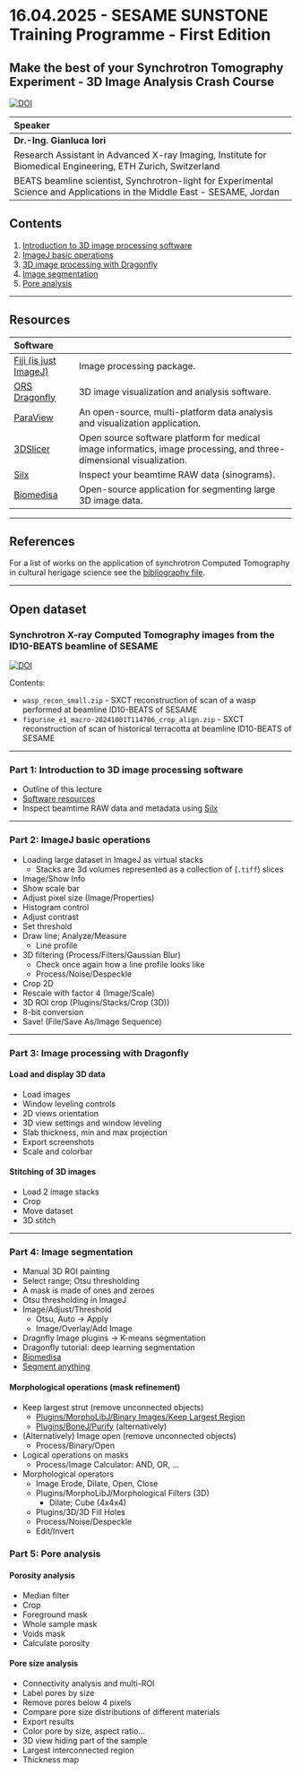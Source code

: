 
# 16.04.2025 - SESAME SUNSTONE Training Programme - First Edition
## Make the best of your Synchrotron Tomography Experiment - 3D Image Analysis Crash Course

[![DOI](https://zenodo.org/badge/962678314.svg)](https://doi.org/10.5281/zenodo.15189409)

| Speaker |
| :--- |
| **Dr.-Ing. Gianluca Iori** |
| Research Assistant in Advanced X-ray Imaging, Institute for Biomedical Engineering, ETH Zurich, Switzerland |
| BEATS beamline scientist, Synchrotron-light for Experimental Science and Applications in the Middle East - SESAME, Jordan |

## Contents
1. [Introduction to 3D image processing software](#part-1-introduction-to-3d-image-processing-software)
2. [ImageJ basic operations](#part-2-imagej-basic-operations)
3. [3D image processing with Dragonfly](#part-3-image-processing-with-dragonfly)
4. [Image segmentation](#part-4-image-segmentation)
5. [Pore analysis](#part-5-pore-analysis)

---
## Resources
| Software ||
| :--- | --- |
| [Fiji (is just ImageJ)](https://fiji.sc/) | Image processing package. |
| [ORS Dragonfly](https://dragonfly.comet.tech/) | 3D image visualization and analysis software. |
| [ParaView](https://www.paraview.org/) | An open-source, multi-platform data analysis and visualization application. |
| [3DSlicer](https://www.slicer.org/) | Open source software platform for medical image informatics, image processing, and three-dimensional visualization. |
| [Silx](https://www.silx.org/doc/silx/latest/install.html) | Inspect your beamtime RAW data (sinograms). |
| [Biomedisa](https://biomedisa.info/) | Open-source application for segmenting large 3D image data. |

---
## References
For a list of works on the application of synchrotron Computed Tomography in cultural herigage science see the [bibliography file](cultural_heritage.bib).

---
## Open dataset
### Synchrotron X-ray Computed Tomography images from the ID10-BEATS beamline of SESAME
[![DOI](https://zenodo.org/badge/DOI/10.5281/zenodo.15182529.svg)](https://doi.org/10.5281/zenodo.15182529)

Contents:
- `wasp_recon_small.zip` - SXCT reconstruction of scan of a wasp performed at beamline ID10-BEATS of SESAME
- `figurine_e1_macro-20241001T114706_crop_align.zip` - SXCT reconstruction of scan of historical terracotta at beamline ID10-BEATS of SESAME

---
### Part 1: Introduction to 3D image processing software
- Outline of this lecture
- [Software resources](resources)
- Inspect beamtime RAW data and metadata using [Silx](https://www.silx.org/doc/silx/latest/install.html)

---
### Part 2: ImageJ basic operations
- Loading large dataset in ImageJ as virtual stacks
    - Stacks are 3d volumes represented as a collection of (`.tiff`) slices
- Image/Show Info
- Show scale bar
- Adjust pixel size (Image/Properties)
- Histogram control 
- Adjust contrast
- Set threshold
- Draw line; Analyze/Measure
    - Line profile
- 3D filtering (Process/Filters/Gaussian Blur)
    - Check once again how a line profile looks like
    - Process/Noise/Despeckle
- Crop 2D
- Rescale with factor 4 (Image/Scale)
- 3D ROI crop (Plugins/Stacks/Crop (3D))
- 8-bit conversion
- Save! (File/Save As/Image Sequence)

---
### Part 3: Image processing with Dragonfly
#### Load and display 3D data
- Load images
- Window leveling controls
- 2D views orientation
- 3D view settings and window leveling
- Slab thickness, min and max projection
- Export screenshots
- Scale and colorbar

#### Stitching of 3D images
- Load 2 image stacks
- Crop
- Move dataset
- 3D stitch

---
### Part 4: Image segmentation
- Manual 3D ROI painting
- Select range; Otsu thresholding
- A mask is made of ones and zeroes
- Otsu thresholding in ImageJ
- Image/Adjust/Threshold
    - Otsu, Auto -> Apply
    - Image/Overlay/Add Image
- Dragnfly Image plugins -> K-means segmentation
- Dragonfly tutorial: deep learning segmentation
- [Biomedisa](https://biomedisa.info/)
- [Segment anything](https://segment-anything.com/)

#### Morphological operations (mask refinement)
- Keep largest strut (remove unconnected objects)
    - [Plugins/MorphoLibJ/Binary Images/Keep Largest Region](https://imagej.net/MorphoLibJ)
    - [Plugins/BoneJ/Purify](https://bonej.org/purify) (alternatively)
- (Alternatively) Image open (remove unconnected objects)
    - Process/Binary/Open
- Logical operations on masks
    - Process/Image Calculator: AND, OR, ...
- Morphological operators
    - Image Erode, Dilate, Open, Close
    - Plugins/MorphoLibJ/Morphological Filters (3D)
        - Dilate; Cube (4x4x4)
    - Plugins/3D/3D Fill Holes
    - Process/Noise/Despeckle
    - Edit/Invert

### Part 5: Pore analysis

#### Porosity analysis
- Median filter
- Crop
- Foreground mask
- Whole sample mask
- Voids mask
- Calculate porosity

#### Pore size analysis
- Connectivity analysis and multi-ROI
- Label pores by size
- Remove pores below 4 pixels
- Compare pore size distributions of different materials
- Export results
- Color pore by size, aspect ratio…
- 3D view hiding part of the sample
- Largest interconnected region
- Thickness map





    
